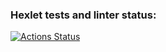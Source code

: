 ### Hexlet tests and linter status:
[![Actions Status](https://github.com/AlekseyNechunaev/java-project-lvl1/workflows/hexlet-check/badge.svg)](https://github.com/AlekseyNechunaev/java-project-lvl1/actions)
